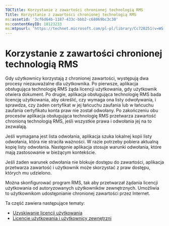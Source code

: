 ```yaml
---
TOCTitle: Korzystanie z zawartości chronionej technologią RMS
Title: Korzystanie z zawartości chronionej technologią RMS
ms:assetid: '3cf6d64b-1187-433c-bbb2-c68069bc3c30'
ms:contentKeyID: 18123233
ms:mtpsurl: 'https://technet.microsoft.com/pl-pl/library/Cc720251(v=WS.10)'
---
```


Korzystanie z zawartości chronionej technologią RMS
===================================================

Gdy użytkownicy korzystają z chronionej zawartości, występują dwa procesy niezauważalne dla użytkownika. Po pierwsze, aplikacja obsługująca technologię RMS żąda licencji użytkowania, gdy użytkownik otwiera dokument. Po drugie, aplikacja obsługująca technologię RMS bada licencję użytkowania, aby określić, czy wymaga ona listy odwoływania, i sprawdza, czy żaden certyfikat w jej łańcuchu zaufania lub w łańcuchu zaufania certyfikatu konta praw nie został odwołany. Po zakończeniu obu procesów aplikacja obsługująca technologię RMS przetwarza zawartość chronioną technologią RMS, jeśli wszystkie prawa i odwołania jej na to zezwalają.

Jeśli wymagana jest lista odwołania, aplikacja szuka lokalnej kopii listy odwołania, która nie straciła ważności. W razie potrzeby pobiera aktualną kopię listy odwołania. Następnie aplikacja stosuje warunki odwołania, które mają zastosowanie w bieżącym kontekście.

Jeśli żaden warunek odwołania nie blokuje dostępu do zawartości, aplikacja przetwarza zawartość i użytkownik może skorzystać z praw dostępu, których mu udzielono.

Można skonfigurować program RMS, tak aby przetwarzał żądania licencji użytkowania od autoryzowanych użytkowników zewnętrznych. Umożliwia to użytkownikom udostępnianie chronionej zawartości przez Internet.

Ta część zawiera następujące tematy:

-   [Uzyskiwanie licencji użytkowania](https://technet.microsoft.com/0b6cde34-418a-4dee-9d27-b65b93b535ac)
-   [Licencje użytkowania i użytkownicy zewnętrzni](https://technet.microsoft.com/02db9bda-180e-438f-863d-26252083a471)
